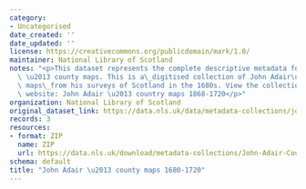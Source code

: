 ```yaml
---
category:
- Uncategorised
date_created: ''
date_updated: ''
license: https://creativecommons.org/publicdomain/mark/1.0/
maintainer: National Library of Scotland
notes: "<p>This dataset represents the complete descriptive metadata for John Adair\
  \ \u2013 county maps. This is a\_digitised collection of John Adair\u2019s manuscript\
  \ maps\_from his surveys of Scotland in the 1680s. View the collection on the Maps\
  \ website: John Adair \u2013 country maps 1868-1720</p>"
organization: National Library of Scotland
original_dataset_link: https://data.nls.uk/data/metadata-collections/john-adair/
records: 3
resources:
- format: ZIP
  name: ZIP
  url: https://data.nls.uk/download/metadata-collections/John-Adair-County-Maps.zip
schema: default
title: "John Adair \u2013 county maps 1680-1720"
---
```

